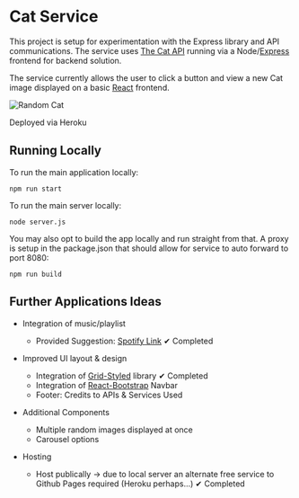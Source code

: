 # Cat Service

This project is setup for experimentation with the Express library and API communications.
The service uses [The Cat API](http://thecatapi.com/) running via a Node/[Express](https://expressjs.com/) frontend for backend solution.

The service currently allows the user to click a button and view a new Cat image displayed on a basic [React](https://reactjs.org/) frontend.

![Random Cat](https://images.pexels.com/photos/20787/pexels-photo.jpg?auto=compress&cs=tinysrgb&h=350)

Deployed via Heroku

## Running Locally

To run the main application locally:

```
npm run start
```

To run the main server locally:

```
node server.js
```

You may also opt to build the app locally and run straight from that. A proxy is setup in the package.json that should allow for service to auto forward to port 8080:

```
npm run build
```

## Further Applications Ideas

* Integration of music/playlist

  * Provided Suggestion: [Spotify Link](https://open.spotify.com/user/scott04069419/playlist/721IDYz5WqovHi4ozx1v36) ✔ Completed

* Improved UI layout & design

  * Integration of [Grid-Styled](https://github.com/jxnblk/grid-styled) library ✔ Completed
  * Integration of [React-Bootstrap](https://react-bootstrap.github.io/components/navbar/) Navbar
  * Footer: Credits to APIs & Services Used

* Additional Components

  * Multiple random images displayed at once
  * Carousel options

* Hosting
  * Host publically -> due to local server an alternate free service to Github Pages required (Heroku perhaps...) ✔ Completed
